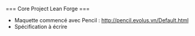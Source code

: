 === Core Project Lean Forge ===

* Maquette commencé avec Pencil : http://pencil.evolus.vn/Default.html
* Spécification à écrire

